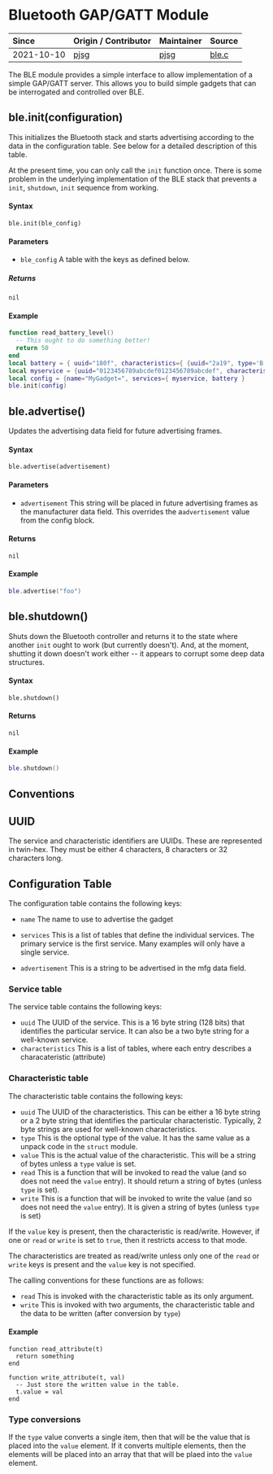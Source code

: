 # Bluetooth GAP/GATT Module
| Since  | Origin / Contributor  | Maintainer  | Source  |
| :----- | :-------------------- | :---------- | :------ |
| 2021-10-10 | [pjsg](https://github.com/pjsg) | [pjsg](https://github.com/pjsg) | [ble.c](../../components/modules/ble.c)|

The BLE module provides a simple interface to allow implementation of a simple GAP/GATT server.
This allows you to build simple gadgets that can be interrogated and controlled over BLE.

## ble.init(configuration)

This initializes the Bluetooth stack and starts advertising according to the data in the
configuration table. See below for a detailed description of this table.

At the present time, you can only call the `init` function once. There is some problem
in the underlying implementation of the BLE stack that prevents a `init`, `shutdown`, `init`
sequence from working.

#### Syntax
`ble.init(ble_config)`

#### Parameters
- `ble_config` A table with the keys as defined below.

##### Returns
`nil`

#### Example
```lua
function read_battery_level()
  -- This ought to do something better!
  return 50
end
local battery = { uuid="180f", characteristics={ {uuid="2a19", type='B', read=read_battery_level} } }
local myservice = {uuid="0123456789abcdef0123456789abcdef", characteristics={{uuid="1234", value=0, type='c'}}}
local config = {name="MyGadget=", services={ myservice, battery }
ble.init(config)
```

## ble.advertise()

Updates the advertising data field for future advertising frames.

#### Syntax
`ble.advertise(advertisement)`

#### Parameters

- `advertisement` This string will be placed in future advertising frames as the manufacturer data field. This overrides the a`advertisement` value from the config block.

#### Returns
`nil`

#### Example
```lua
ble.advertise("foo")
```

## ble.shutdown()

Shuts down the Bluetooth controller and returns it to the state where another `init` ought to work (but currently doesn't). And, at the moment, shutting
it down doesn't work either -- it appears to corrupt some deep data structures.

#### Syntax
`ble.shutdown()`

#### Returns
`nil`

#### Example
```lua
ble.shutdown()
```

## Conventions

## UUID

The service and characteristic identifiers are UUIDs. These are represented in twin-hex. They must be either 4 characters, 8 characters or 32 characters long.

## Configuration Table

The configuration table contains the following keys:

- `name` The name to use to advertise the gadget

- `services` This is a list of tables that define the individual services. The primary service is the first service. Many examples will only have a single service.

- `advertisement` This is a string to be advertised in the mfg data field.

### Service table

The service table contains the following keys:

- `uuid` The UUID of the service. This is a 16 byte string (128 bits) that identifies the particular service. It can also be a two byte string for a well-known service.
- `characteristics` This is a list of tables, where each entry describes a characateristic (attribute)

### Characteristic table

The characteristic table contains the following keys:

- `uuid` The UUID of the characteristics. This can be either a 16 byte string or a 2 byte string that identifies the particular characteristic. Typically, 2 byte strings are used for well-known characteristics.
- `type` This is the optional type of the value. It has the same value as a unpack code in the `struct` module.
- `value` This is the actual value of the characteristic. This will be a string of bytes unless a `type` value is set.
- `read` This is a function that will be invoked to read the value (and so does not need the `value` entry). It should return a string of bytes (unless `type` is set).
- `write` This is a function that will be invoked to write the value (and so does not need the `value` entry). It is given a string of bytes (unless `type` is set)

If the `value` key is present, then the characteristic is read/write. However, if one or `read` or `write` is set to `true`, then it restricts access to that mode.

The characteristics are treated as read/write unless only one of the `read` or `write` keys is present and the `value` key is not specified.

The calling conventions for these functions are as follows:

- `read` This is invoked with the characteristic table as its only argument.
- `write` This is invoked with two arguments, the characteristic table and the data to be written (after conversion by `type`)

#### Example

```
function read_attribute(t)
  return something
end

function write_attribute(t, val)
  -- Just store the written value in the table.
  t.value = val
end
```


### Type conversions

If the `type` value converts a single item, then that will be the value that is placed into the `value` element. If it converts multiple elements, then the elements will be placed into an array that that will be plaed into the `value` element.
